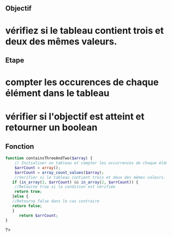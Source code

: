 ## Objectif
# vérifiez si le tableau contient trois et deux des mêmes valeurs.

## Etape
# compter les occurences de chaque élément dans le tableau
# vérifier si l'objectif est atteint et retourner un boolean 

## Fonction
````php
function containsThreeAndTwo($array) {
    // Initialiser un tableau et compter les occurrences de chaque élément
    $arrCount = array();
    $arrCount = array_count_values($array);
    //Verifier si le tableau contient trois et deux des mêmes valeurs.
   if (in_array(3, $arrCount) && in_array(2, $arrCount)) {
    //Retourne true si la condition est vérifiée 
    return true;
   }else {
   //Retourne false dans le cas contraire
   return false;
   }
      return $arrCount;
}
````
?>
